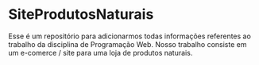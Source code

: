 # SiteProdutosNaturais
Esse é um repositório para adicionarmos todas informações referentes ao trabalho da disciplina de Programação Web. Nosso trabalho consiste em um e-comerce / site para uma loja de produtos naturais.  
